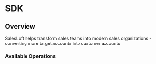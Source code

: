 # SDK

## Overview

SalesLoft helps transform sales teams into modern sales organizations  - converting more target accounts into customer accounts


### Available Operations


